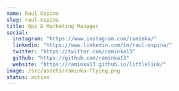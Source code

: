 ```yaml
---
name: Raul Ospina
slug: raul-ospina
title: Ops & Marketing Manager
social:
  instagram: "https://www.instagram.com/raminka/"
  linkedin: "https://www.linkedin.com/in/raul-ospina/"
  twitter: "https://twitter.com/raminka13"
  github: "https://github.com/raminka13"
  website: "https://raminka13.github.io/littlelink/"
image: /src/assets/raminka-flying.png
status: active
---
```

